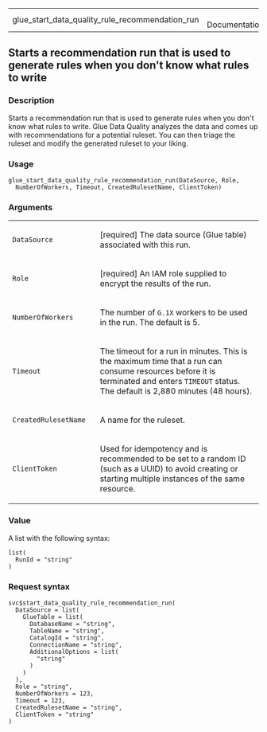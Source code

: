 <table style="width: 100%;">
<tbody>
<tr class="odd">
<td>glue_start_data_quality_rule_recommendation_run</td>
<td style="text-align: right;">R Documentation</td>
</tr>
</tbody>
</table>

## Starts a recommendation run that is used to generate rules when you don't know what rules to write

### Description

Starts a recommendation run that is used to generate rules when you
don't know what rules to write. Glue Data Quality analyzes the data and
comes up with recommendations for a potential ruleset. You can then
triage the ruleset and modify the generated ruleset to your liking.

### Usage

    glue_start_data_quality_rule_recommendation_run(DataSource, Role,
      NumberOfWorkers, Timeout, CreatedRulesetName, ClientToken)

### Arguments

<table>
<colgroup>
<col style="width: 35%" />
<col style="width: 65%" />
</colgroup>
<tbody>
<tr class="odd">
<td><code
id="glue_start_data_quality_rule_recommendation_run_:_DataSource">DataSource</code></td>
<td><p>[required] The data source (Glue table) associated with this
run.</p></td>
</tr>
<tr class="even">
<td><code
id="glue_start_data_quality_rule_recommendation_run_:_Role">Role</code></td>
<td><p>[required] An IAM role supplied to encrypt the results of the
run.</p></td>
</tr>
<tr class="odd">
<td><code
id="glue_start_data_quality_rule_recommendation_run_:_NumberOfWorkers">NumberOfWorkers</code></td>
<td><p>The number of <code>G.1X</code> workers to be used in the run.
The default is 5.</p></td>
</tr>
<tr class="even">
<td><code
id="glue_start_data_quality_rule_recommendation_run_:_Timeout">Timeout</code></td>
<td><p>The timeout for a run in minutes. This is the maximum time that a
run can consume resources before it is terminated and enters
<code>TIMEOUT</code> status. The default is 2,880 minutes (48
hours).</p></td>
</tr>
<tr class="odd">
<td><code
id="glue_start_data_quality_rule_recommendation_run_:_CreatedRulesetName">CreatedRulesetName</code></td>
<td><p>A name for the ruleset.</p></td>
</tr>
<tr class="even">
<td><code
id="glue_start_data_quality_rule_recommendation_run_:_ClientToken">ClientToken</code></td>
<td><p>Used for idempotency and is recommended to be set to a random ID
(such as a UUID) to avoid creating or starting multiple instances of the
same resource.</p></td>
</tr>
</tbody>
</table>

### Value

A list with the following syntax:

    list(
      RunId = "string"
    )

### Request syntax

    svc$start_data_quality_rule_recommendation_run(
      DataSource = list(
        GlueTable = list(
          DatabaseName = "string",
          TableName = "string",
          CatalogId = "string",
          ConnectionName = "string",
          AdditionalOptions = list(
            "string"
          )
        )
      ),
      Role = "string",
      NumberOfWorkers = 123,
      Timeout = 123,
      CreatedRulesetName = "string",
      ClientToken = "string"
    )
